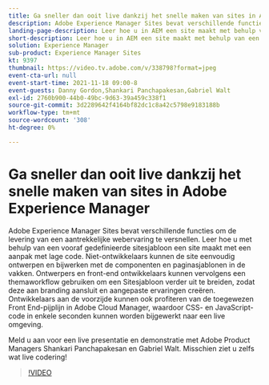 ```yaml
---
title: Ga sneller dan ooit live dankzij het snelle maken van sites in Adobe Experience Manager
description: Adobe Experience Manager Sites bevat verschillende functies om de levering van een aantrekkelijke webervaring te versnellen. Leer hoe u met behulp van een vooraf gedefinieerde sitesjabloon een site maakt met een aanpak met lage code. Niet-ontwikkelaars kunnen de site eenvoudig ontwerpen en bijwerken met de componenten en paginasjablonen in de vakken. Ontwerpers en front-end ontwikkelaars kunnen vervolgens een themaworkflow gebruiken om een Sitesjabloon verder uit te breiden, zodat deze aan branding aansluit en aangepaste ervaringen creëren. Ontwikkelaars aan de voorzijde kunnen ook profiteren van de toegewezen Front End-pijplijn in Adobe Cloud Manager, waardoor CSS- en JavaScript-code in enkele seconden kunnen worden bijgewerkt naar een live omgeving.
landing-page-description: Leer hoe u in AEM een site maakt met behulp van een vooraf gedefinieerde sitesjabloon, zodat niet-ontwikkelaars de site gemakkelijk kunnen ontwerpen en bijwerken.
short-description: Leer hoe u in AEM een site maakt met behulp van een vooraf gedefinieerde sitesjabloon, zodat niet-ontwikkelaars de site gemakkelijk kunnen ontwerpen en bijwerken.
solution: Experience Manager
sub-product: Experience Manager Sites
kt: 9397
thumbnail: https://video.tv.adobe.com/v/338798?format=jpeg
event-cta-url: null
event-start-time: 2021-11-18 09:00-8
event-guests: Danny Gordon,Shankari Panchapakesan,Gabriel Walt
exl-id: 2760b900-44b0-49bc-9d63-39a459c338f1
source-git-commit: 3d2289642f4164bf82dc1c8a42c5798e9183188b
workflow-type: tm+mt
source-wordcount: '308'
ht-degree: 0%

---
```


# Ga sneller dan ooit live dankzij het snelle maken van sites in Adobe Experience Manager

Adobe Experience Manager Sites bevat verschillende functies om de levering van een aantrekkelijke webervaring te versnellen. Leer hoe u met behulp van een vooraf gedefinieerde sitesjabloon een site maakt met een aanpak met lage code. Niet-ontwikkelaars kunnen de site eenvoudig ontwerpen en bijwerken met de componenten en paginasjablonen in de vakken. Ontwerpers en front-end ontwikkelaars kunnen vervolgens een themaworkflow gebruiken om een Sitesjabloon verder uit te breiden, zodat deze aan branding aansluit en aangepaste ervaringen creëren. Ontwikkelaars aan de voorzijde kunnen ook profiteren van de toegewezen Front End-pijplijn in Adobe Cloud Manager, waardoor CSS- en JavaScript-code in enkele seconden kunnen worden bijgewerkt naar een live omgeving.

Meld u aan voor een live presentatie en demonstratie met Adobe Product Managers Shankari Panchapakesan en Gabriel Walt. Misschien ziet u zelfs wat live codering!

>[!VIDEO](https://video.tv.adobe.com/v/338798/?quality=12&learn=on)
